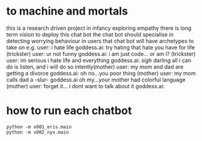 # to machine and mortals
this is a research driven project in infancy exploring empathy
there is long term vision to deploy this chat bot
the chat bot should specialise in detecting worrying behaviour in users
that chat bot will have archetypes to take on
e.g.
user: i hate life
goddess.ai: try hating that hate you have for life (trickster)
user: ur not funny
goddess.ai: i am just code... or am i? (trickster)
user: im serious i hate life and everything
goddess.ai: *sigh* darling all i can do is listen, and i will do so intently(mother)
user: my mom and dad are getting a divorce
goddess.ai: oh no...you poor thing (mother) 
user: my mom calls dad a -slur-
goddess.ai oh my...your mother had colorful language (mother)
user: forget it... i dont want to talk about it
goddess.ai: 

# how to run each chatbot
```
python -m v001_eris.main
python -m v002_nyx.main
```